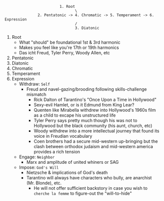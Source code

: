                              1. Root
                                    \
                   2. Pentatonic -> 4. Chromatic -> 5. Temperament -> 6. Expression
                                    /
                                    3. Diatonic

1. Root
   - What "should" be foundational 1st & 3rd harmonic
   - Makes you feel like you're 17th or 19th harmonics
   - Das icht Freud, Tyler Perry, Woody Allen, etc
2. Pentatonic
3. Diatonic
4. Chromatic
5. Temperament
6. Expression
   - Withdraw: `Self`
      - Freud and navel-gazing/brooding following skills-challenge mismatch
         - Rick Dalton of Tarantino's "Once Upon a Time in Hollywood"
         - Sexy-evil Hamlet, or is it Edmund from King Lear?
         - Quenten like Mirabella withdrew into Hollywood's 1960s film as a child to excape his unstructured life
         - Tyler Perry says pretty much though his was not to Hollywood but the black community (his aunt, church, etc)
         - Woody withdrew into a more intellectual journey that found its voice in Freudian vocabulary
         - Coen brothers had a secure mid-western up-bringing but the clash between orthodox judaism and mid-western america provides a rich tension
   - Engage: `Neighbor`
      - Marx and amplitude of united whiners or SAG
   - Impose: `God's Will`
      - Nietzsche & implications of God's death
      - Tarantino will always have characters who bully, are anarchist (Mr. Blonde), etc.
         - He will not offer sufficient backstory in case you wish to `cherche la femme` to figure-out the "will-to-hide"
